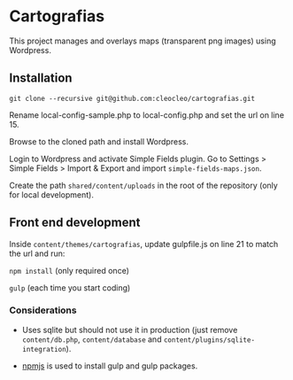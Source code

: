 # Cartografias
This project manages and overlays maps (transparent png images) using Wordpress.

## Installation
`git clone --recursive git@github.com:cleocleo/cartografias.git`

Rename local-config-sample.php to local-config.php and set the url on line 15.

Browse to the cloned path and install Wordpress.

Login to Wordpress and activate Simple Fields plugin. Go to Settings > Simple Fields > Import & Export and import `simple-fields-maps.json`.

Create the path `shared/content/uploads` in the root of the repository (only for local development).

## Front end development
Inside `content/themes/cartografias`, update gulpfile.js on line 21 to match the url and run:

`npm install` (only required once)

`gulp` (each time you start coding)

### Considerations
- Uses sqlite but should not use it in production (just remove `content/db.php`, `content/database` and `content/plugins/sqlite-integration`).

- [npmjs](https://www.npmjs.com) is used to install gulp and gulp packages.
